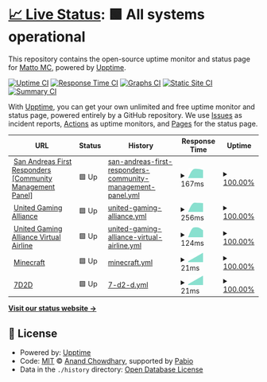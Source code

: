 # [📈 Live Status](https://status.unitedgamingalliance.com): <!--live status--> **🟩 All systems operational**

This repository contains the open-source uptime monitor and status page for [Matto MC](mgmc.au), powered by [Upptime](https://github.com/upptime/upptime).

[![Uptime CI](https://github.com/mattomc/ugaupptime/workflows/Uptime%20CI/badge.svg)](https://github.com/mattomc/ugaupptime/actions?query=workflow%3A%22Uptime+CI%22)
[![Response Time CI](https://github.com/mattomc/ugaupptime/workflows/Response%20Time%20CI/badge.svg)](https://github.com/mattomc/ugaupptime/actions?query=workflow%3A%22Response+Time+CI%22)
[![Graphs CI](https://github.com/mattomc/ugaupptime/workflows/Graphs%20CI/badge.svg)](https://github.com/mattomc/ugaupptime/actions?query=workflow%3A%22Graphs+CI%22)
[![Static Site CI](https://github.com/mattomc/ugaupptime/workflows/Static%20Site%20CI/badge.svg)](https://github.com/mattomc/ugaupptime/actions?query=workflow%3A%22Static+Site+CI%22)
[![Summary CI](https://github.com/mattomc/ugaupptime/workflows/Summary%20CI/badge.svg)](https://github.com/mattomc/ugaupptime/actions?query=workflow%3A%22Summary+CI%22)

With [Upptime](https://upptime.js.org), you can get your own unlimited and free uptime monitor and status page, powered entirely by a GitHub repository. We use [Issues](https://github.com/mattomc/ugaupptime/issues) as incident reports, [Actions](https://github.com/mattomc/ugaupptime/actions) as uptime monitors, and [Pages](https://status.unitedgamingalliance.com) for the status page.

<!--start: status pages-->
<!-- This summary is generated by Upptime (https://github.com/upptime/upptime) -->
<!-- Do not edit this manually, your changes will be overwritten -->
<!-- prettier-ignore -->
| URL | Status | History | Response Time | Uptime |
| --- | ------ | ------- | ------------- | ------ |
| <img alt="" src="https://icons.duckduckgo.com/ip3/cms.safrgaming.com.ico" height="13"> [San Andreas First Responders [Community Management Panel]](https://cms.safrgaming.com) | 🟩 Up | [san-andreas-first-responders-community-management-panel.yml](https://github.com/mattomc/ugaupptime/commits/HEAD/history/san-andreas-first-responders-community-management-panel.yml) | <details><summary><img alt="Response time graph" src="./graphs/san-andreas-first-responders-community-management-panel/response-time-week.png" height="20"> 167ms</summary><br><a href="https://status.unitedgamingalliance.com/history/san-andreas-first-responders-community-management-panel"><img alt="Response time 167" src="https://img.shields.io/endpoint?url=https%3A%2F%2Fraw.githubusercontent.com%2Fmattomc%2Fugaupptime%2FHEAD%2Fapi%2Fsan-andreas-first-responders-community-management-panel%2Fresponse-time.json"></a><br><a href="https://status.unitedgamingalliance.com/history/san-andreas-first-responders-community-management-panel"><img alt="24-hour response time 167" src="https://img.shields.io/endpoint?url=https%3A%2F%2Fraw.githubusercontent.com%2Fmattomc%2Fugaupptime%2FHEAD%2Fapi%2Fsan-andreas-first-responders-community-management-panel%2Fresponse-time-day.json"></a><br><a href="https://status.unitedgamingalliance.com/history/san-andreas-first-responders-community-management-panel"><img alt="7-day response time 167" src="https://img.shields.io/endpoint?url=https%3A%2F%2Fraw.githubusercontent.com%2Fmattomc%2Fugaupptime%2FHEAD%2Fapi%2Fsan-andreas-first-responders-community-management-panel%2Fresponse-time-week.json"></a><br><a href="https://status.unitedgamingalliance.com/history/san-andreas-first-responders-community-management-panel"><img alt="30-day response time 167" src="https://img.shields.io/endpoint?url=https%3A%2F%2Fraw.githubusercontent.com%2Fmattomc%2Fugaupptime%2FHEAD%2Fapi%2Fsan-andreas-first-responders-community-management-panel%2Fresponse-time-month.json"></a><br><a href="https://status.unitedgamingalliance.com/history/san-andreas-first-responders-community-management-panel"><img alt="1-year response time 167" src="https://img.shields.io/endpoint?url=https%3A%2F%2Fraw.githubusercontent.com%2Fmattomc%2Fugaupptime%2FHEAD%2Fapi%2Fsan-andreas-first-responders-community-management-panel%2Fresponse-time-year.json"></a></details> | <details><summary><a href="https://status.unitedgamingalliance.com/history/san-andreas-first-responders-community-management-panel">100.00%</a></summary><a href="https://status.unitedgamingalliance.com/history/san-andreas-first-responders-community-management-panel"><img alt="All-time uptime 100.00%" src="https://img.shields.io/endpoint?url=https%3A%2F%2Fraw.githubusercontent.com%2Fmattomc%2Fugaupptime%2FHEAD%2Fapi%2Fsan-andreas-first-responders-community-management-panel%2Fuptime.json"></a><br><a href="https://status.unitedgamingalliance.com/history/san-andreas-first-responders-community-management-panel"><img alt="24-hour uptime 100.00%" src="https://img.shields.io/endpoint?url=https%3A%2F%2Fraw.githubusercontent.com%2Fmattomc%2Fugaupptime%2FHEAD%2Fapi%2Fsan-andreas-first-responders-community-management-panel%2Fuptime-day.json"></a><br><a href="https://status.unitedgamingalliance.com/history/san-andreas-first-responders-community-management-panel"><img alt="7-day uptime 100.00%" src="https://img.shields.io/endpoint?url=https%3A%2F%2Fraw.githubusercontent.com%2Fmattomc%2Fugaupptime%2FHEAD%2Fapi%2Fsan-andreas-first-responders-community-management-panel%2Fuptime-week.json"></a><br><a href="https://status.unitedgamingalliance.com/history/san-andreas-first-responders-community-management-panel"><img alt="30-day uptime 100.00%" src="https://img.shields.io/endpoint?url=https%3A%2F%2Fraw.githubusercontent.com%2Fmattomc%2Fugaupptime%2FHEAD%2Fapi%2Fsan-andreas-first-responders-community-management-panel%2Fuptime-month.json"></a><br><a href="https://status.unitedgamingalliance.com/history/san-andreas-first-responders-community-management-panel"><img alt="1-year uptime 100.00%" src="https://img.shields.io/endpoint?url=https%3A%2F%2Fraw.githubusercontent.com%2Fmattomc%2Fugaupptime%2FHEAD%2Fapi%2Fsan-andreas-first-responders-community-management-panel%2Fuptime-year.json"></a></details>
| <img alt="" src="https://icons.duckduckgo.com/ip3/forum.unitedgamingalliance.com.ico" height="13"> [United Gaming Alliance](https://forum.unitedgamingalliance.com) | 🟩 Up | [united-gaming-alliance.yml](https://github.com/mattomc/ugaupptime/commits/HEAD/history/united-gaming-alliance.yml) | <details><summary><img alt="Response time graph" src="./graphs/united-gaming-alliance/response-time-week.png" height="20"> 256ms</summary><br><a href="https://status.unitedgamingalliance.com/history/united-gaming-alliance"><img alt="Response time 256" src="https://img.shields.io/endpoint?url=https%3A%2F%2Fraw.githubusercontent.com%2Fmattomc%2Fugaupptime%2FHEAD%2Fapi%2Funited-gaming-alliance%2Fresponse-time.json"></a><br><a href="https://status.unitedgamingalliance.com/history/united-gaming-alliance"><img alt="24-hour response time 256" src="https://img.shields.io/endpoint?url=https%3A%2F%2Fraw.githubusercontent.com%2Fmattomc%2Fugaupptime%2FHEAD%2Fapi%2Funited-gaming-alliance%2Fresponse-time-day.json"></a><br><a href="https://status.unitedgamingalliance.com/history/united-gaming-alliance"><img alt="7-day response time 256" src="https://img.shields.io/endpoint?url=https%3A%2F%2Fraw.githubusercontent.com%2Fmattomc%2Fugaupptime%2FHEAD%2Fapi%2Funited-gaming-alliance%2Fresponse-time-week.json"></a><br><a href="https://status.unitedgamingalliance.com/history/united-gaming-alliance"><img alt="30-day response time 256" src="https://img.shields.io/endpoint?url=https%3A%2F%2Fraw.githubusercontent.com%2Fmattomc%2Fugaupptime%2FHEAD%2Fapi%2Funited-gaming-alliance%2Fresponse-time-month.json"></a><br><a href="https://status.unitedgamingalliance.com/history/united-gaming-alliance"><img alt="1-year response time 256" src="https://img.shields.io/endpoint?url=https%3A%2F%2Fraw.githubusercontent.com%2Fmattomc%2Fugaupptime%2FHEAD%2Fapi%2Funited-gaming-alliance%2Fresponse-time-year.json"></a></details> | <details><summary><a href="https://status.unitedgamingalliance.com/history/united-gaming-alliance">100.00%</a></summary><a href="https://status.unitedgamingalliance.com/history/united-gaming-alliance"><img alt="All-time uptime 100.00%" src="https://img.shields.io/endpoint?url=https%3A%2F%2Fraw.githubusercontent.com%2Fmattomc%2Fugaupptime%2FHEAD%2Fapi%2Funited-gaming-alliance%2Fuptime.json"></a><br><a href="https://status.unitedgamingalliance.com/history/united-gaming-alliance"><img alt="24-hour uptime 100.00%" src="https://img.shields.io/endpoint?url=https%3A%2F%2Fraw.githubusercontent.com%2Fmattomc%2Fugaupptime%2FHEAD%2Fapi%2Funited-gaming-alliance%2Fuptime-day.json"></a><br><a href="https://status.unitedgamingalliance.com/history/united-gaming-alliance"><img alt="7-day uptime 100.00%" src="https://img.shields.io/endpoint?url=https%3A%2F%2Fraw.githubusercontent.com%2Fmattomc%2Fugaupptime%2FHEAD%2Fapi%2Funited-gaming-alliance%2Fuptime-week.json"></a><br><a href="https://status.unitedgamingalliance.com/history/united-gaming-alliance"><img alt="30-day uptime 100.00%" src="https://img.shields.io/endpoint?url=https%3A%2F%2Fraw.githubusercontent.com%2Fmattomc%2Fugaupptime%2FHEAD%2Fapi%2Funited-gaming-alliance%2Fuptime-month.json"></a><br><a href="https://status.unitedgamingalliance.com/history/united-gaming-alliance"><img alt="1-year uptime 100.00%" src="https://img.shields.io/endpoint?url=https%3A%2F%2Fraw.githubusercontent.com%2Fmattomc%2Fugaupptime%2FHEAD%2Fapi%2Funited-gaming-alliance%2Fuptime-year.json"></a></details>
| <img alt="" src="https://icons.duckduckgo.com/ip3/va.unitedgamingalliance.com.ico" height="13"> [United Gaming Alliance Virtual Airline](https://va.unitedgamingalliance.com) | 🟩 Up | [united-gaming-alliance-virtual-airline.yml](https://github.com/mattomc/ugaupptime/commits/HEAD/history/united-gaming-alliance-virtual-airline.yml) | <details><summary><img alt="Response time graph" src="./graphs/united-gaming-alliance-virtual-airline/response-time-week.png" height="20"> 124ms</summary><br><a href="https://status.unitedgamingalliance.com/history/united-gaming-alliance-virtual-airline"><img alt="Response time 124" src="https://img.shields.io/endpoint?url=https%3A%2F%2Fraw.githubusercontent.com%2Fmattomc%2Fugaupptime%2FHEAD%2Fapi%2Funited-gaming-alliance-virtual-airline%2Fresponse-time.json"></a><br><a href="https://status.unitedgamingalliance.com/history/united-gaming-alliance-virtual-airline"><img alt="24-hour response time 124" src="https://img.shields.io/endpoint?url=https%3A%2F%2Fraw.githubusercontent.com%2Fmattomc%2Fugaupptime%2FHEAD%2Fapi%2Funited-gaming-alliance-virtual-airline%2Fresponse-time-day.json"></a><br><a href="https://status.unitedgamingalliance.com/history/united-gaming-alliance-virtual-airline"><img alt="7-day response time 124" src="https://img.shields.io/endpoint?url=https%3A%2F%2Fraw.githubusercontent.com%2Fmattomc%2Fugaupptime%2FHEAD%2Fapi%2Funited-gaming-alliance-virtual-airline%2Fresponse-time-week.json"></a><br><a href="https://status.unitedgamingalliance.com/history/united-gaming-alliance-virtual-airline"><img alt="30-day response time 124" src="https://img.shields.io/endpoint?url=https%3A%2F%2Fraw.githubusercontent.com%2Fmattomc%2Fugaupptime%2FHEAD%2Fapi%2Funited-gaming-alliance-virtual-airline%2Fresponse-time-month.json"></a><br><a href="https://status.unitedgamingalliance.com/history/united-gaming-alliance-virtual-airline"><img alt="1-year response time 124" src="https://img.shields.io/endpoint?url=https%3A%2F%2Fraw.githubusercontent.com%2Fmattomc%2Fugaupptime%2FHEAD%2Fapi%2Funited-gaming-alliance-virtual-airline%2Fresponse-time-year.json"></a></details> | <details><summary><a href="https://status.unitedgamingalliance.com/history/united-gaming-alliance-virtual-airline">100.00%</a></summary><a href="https://status.unitedgamingalliance.com/history/united-gaming-alliance-virtual-airline"><img alt="All-time uptime 100.00%" src="https://img.shields.io/endpoint?url=https%3A%2F%2Fraw.githubusercontent.com%2Fmattomc%2Fugaupptime%2FHEAD%2Fapi%2Funited-gaming-alliance-virtual-airline%2Fuptime.json"></a><br><a href="https://status.unitedgamingalliance.com/history/united-gaming-alliance-virtual-airline"><img alt="24-hour uptime 100.00%" src="https://img.shields.io/endpoint?url=https%3A%2F%2Fraw.githubusercontent.com%2Fmattomc%2Fugaupptime%2FHEAD%2Fapi%2Funited-gaming-alliance-virtual-airline%2Fuptime-day.json"></a><br><a href="https://status.unitedgamingalliance.com/history/united-gaming-alliance-virtual-airline"><img alt="7-day uptime 100.00%" src="https://img.shields.io/endpoint?url=https%3A%2F%2Fraw.githubusercontent.com%2Fmattomc%2Fugaupptime%2FHEAD%2Fapi%2Funited-gaming-alliance-virtual-airline%2Fuptime-week.json"></a><br><a href="https://status.unitedgamingalliance.com/history/united-gaming-alliance-virtual-airline"><img alt="30-day uptime 100.00%" src="https://img.shields.io/endpoint?url=https%3A%2F%2Fraw.githubusercontent.com%2Fmattomc%2Fugaupptime%2FHEAD%2Fapi%2Funited-gaming-alliance-virtual-airline%2Fuptime-month.json"></a><br><a href="https://status.unitedgamingalliance.com/history/united-gaming-alliance-virtual-airline"><img alt="1-year uptime 100.00%" src="https://img.shields.io/endpoint?url=https%3A%2F%2Fraw.githubusercontent.com%2Fmattomc%2Fugaupptime%2FHEAD%2Fapi%2Funited-gaming-alliance-virtual-airline%2Fuptime-year.json"></a></details>
| <img alt="" src="https://icons.duckduckgo.com/ip3/null.ico" height="13"> [Minecraft](149.28.42.129) | 🟩 Up | [minecraft.yml](https://github.com/mattomc/ugaupptime/commits/HEAD/history/minecraft.yml) | <details><summary><img alt="Response time graph" src="./graphs/minecraft/response-time-week.png" height="20"> 21ms</summary><br><a href="https://status.unitedgamingalliance.com/history/minecraft"><img alt="Response time 21" src="https://img.shields.io/endpoint?url=https%3A%2F%2Fraw.githubusercontent.com%2Fmattomc%2Fugaupptime%2FHEAD%2Fapi%2Fminecraft%2Fresponse-time.json"></a><br><a href="https://status.unitedgamingalliance.com/history/minecraft"><img alt="24-hour response time 21" src="https://img.shields.io/endpoint?url=https%3A%2F%2Fraw.githubusercontent.com%2Fmattomc%2Fugaupptime%2FHEAD%2Fapi%2Fminecraft%2Fresponse-time-day.json"></a><br><a href="https://status.unitedgamingalliance.com/history/minecraft"><img alt="7-day response time 21" src="https://img.shields.io/endpoint?url=https%3A%2F%2Fraw.githubusercontent.com%2Fmattomc%2Fugaupptime%2FHEAD%2Fapi%2Fminecraft%2Fresponse-time-week.json"></a><br><a href="https://status.unitedgamingalliance.com/history/minecraft"><img alt="30-day response time 21" src="https://img.shields.io/endpoint?url=https%3A%2F%2Fraw.githubusercontent.com%2Fmattomc%2Fugaupptime%2FHEAD%2Fapi%2Fminecraft%2Fresponse-time-month.json"></a><br><a href="https://status.unitedgamingalliance.com/history/minecraft"><img alt="1-year response time 21" src="https://img.shields.io/endpoint?url=https%3A%2F%2Fraw.githubusercontent.com%2Fmattomc%2Fugaupptime%2FHEAD%2Fapi%2Fminecraft%2Fresponse-time-year.json"></a></details> | <details><summary><a href="https://status.unitedgamingalliance.com/history/minecraft">100.00%</a></summary><a href="https://status.unitedgamingalliance.com/history/minecraft"><img alt="All-time uptime 100.00%" src="https://img.shields.io/endpoint?url=https%3A%2F%2Fraw.githubusercontent.com%2Fmattomc%2Fugaupptime%2FHEAD%2Fapi%2Fminecraft%2Fuptime.json"></a><br><a href="https://status.unitedgamingalliance.com/history/minecraft"><img alt="24-hour uptime 100.00%" src="https://img.shields.io/endpoint?url=https%3A%2F%2Fraw.githubusercontent.com%2Fmattomc%2Fugaupptime%2FHEAD%2Fapi%2Fminecraft%2Fuptime-day.json"></a><br><a href="https://status.unitedgamingalliance.com/history/minecraft"><img alt="7-day uptime 100.00%" src="https://img.shields.io/endpoint?url=https%3A%2F%2Fraw.githubusercontent.com%2Fmattomc%2Fugaupptime%2FHEAD%2Fapi%2Fminecraft%2Fuptime-week.json"></a><br><a href="https://status.unitedgamingalliance.com/history/minecraft"><img alt="30-day uptime 100.00%" src="https://img.shields.io/endpoint?url=https%3A%2F%2Fraw.githubusercontent.com%2Fmattomc%2Fugaupptime%2FHEAD%2Fapi%2Fminecraft%2Fuptime-month.json"></a><br><a href="https://status.unitedgamingalliance.com/history/minecraft"><img alt="1-year uptime 100.00%" src="https://img.shields.io/endpoint?url=https%3A%2F%2Fraw.githubusercontent.com%2Fmattomc%2Fugaupptime%2FHEAD%2Fapi%2Fminecraft%2Fuptime-year.json"></a></details>
| <img alt="" src="https://icons.duckduckgo.com/ip3/null.ico" height="13"> [7D2D](149.28.42.129) | 🟩 Up | [7-d2-d.yml](https://github.com/mattomc/ugaupptime/commits/HEAD/history/7-d2-d.yml) | <details><summary><img alt="Response time graph" src="./graphs/7-d2-d/response-time-week.png" height="20"> 21ms</summary><br><a href="https://status.unitedgamingalliance.com/history/7-d2-d"><img alt="Response time 21" src="https://img.shields.io/endpoint?url=https%3A%2F%2Fraw.githubusercontent.com%2Fmattomc%2Fugaupptime%2FHEAD%2Fapi%2F7-d2-d%2Fresponse-time.json"></a><br><a href="https://status.unitedgamingalliance.com/history/7-d2-d"><img alt="24-hour response time 21" src="https://img.shields.io/endpoint?url=https%3A%2F%2Fraw.githubusercontent.com%2Fmattomc%2Fugaupptime%2FHEAD%2Fapi%2F7-d2-d%2Fresponse-time-day.json"></a><br><a href="https://status.unitedgamingalliance.com/history/7-d2-d"><img alt="7-day response time 21" src="https://img.shields.io/endpoint?url=https%3A%2F%2Fraw.githubusercontent.com%2Fmattomc%2Fugaupptime%2FHEAD%2Fapi%2F7-d2-d%2Fresponse-time-week.json"></a><br><a href="https://status.unitedgamingalliance.com/history/7-d2-d"><img alt="30-day response time 21" src="https://img.shields.io/endpoint?url=https%3A%2F%2Fraw.githubusercontent.com%2Fmattomc%2Fugaupptime%2FHEAD%2Fapi%2F7-d2-d%2Fresponse-time-month.json"></a><br><a href="https://status.unitedgamingalliance.com/history/7-d2-d"><img alt="1-year response time 21" src="https://img.shields.io/endpoint?url=https%3A%2F%2Fraw.githubusercontent.com%2Fmattomc%2Fugaupptime%2FHEAD%2Fapi%2F7-d2-d%2Fresponse-time-year.json"></a></details> | <details><summary><a href="https://status.unitedgamingalliance.com/history/7-d2-d">100.00%</a></summary><a href="https://status.unitedgamingalliance.com/history/7-d2-d"><img alt="All-time uptime 100.00%" src="https://img.shields.io/endpoint?url=https%3A%2F%2Fraw.githubusercontent.com%2Fmattomc%2Fugaupptime%2FHEAD%2Fapi%2F7-d2-d%2Fuptime.json"></a><br><a href="https://status.unitedgamingalliance.com/history/7-d2-d"><img alt="24-hour uptime 100.00%" src="https://img.shields.io/endpoint?url=https%3A%2F%2Fraw.githubusercontent.com%2Fmattomc%2Fugaupptime%2FHEAD%2Fapi%2F7-d2-d%2Fuptime-day.json"></a><br><a href="https://status.unitedgamingalliance.com/history/7-d2-d"><img alt="7-day uptime 100.00%" src="https://img.shields.io/endpoint?url=https%3A%2F%2Fraw.githubusercontent.com%2Fmattomc%2Fugaupptime%2FHEAD%2Fapi%2F7-d2-d%2Fuptime-week.json"></a><br><a href="https://status.unitedgamingalliance.com/history/7-d2-d"><img alt="30-day uptime 100.00%" src="https://img.shields.io/endpoint?url=https%3A%2F%2Fraw.githubusercontent.com%2Fmattomc%2Fugaupptime%2FHEAD%2Fapi%2F7-d2-d%2Fuptime-month.json"></a><br><a href="https://status.unitedgamingalliance.com/history/7-d2-d"><img alt="1-year uptime 100.00%" src="https://img.shields.io/endpoint?url=https%3A%2F%2Fraw.githubusercontent.com%2Fmattomc%2Fugaupptime%2FHEAD%2Fapi%2F7-d2-d%2Fuptime-year.json"></a></details>

<!--end: status pages-->

[**Visit our status website →**](https://status.unitedgamingalliance.com)

## 📄 License

- Powered by: [Upptime](https://github.com/upptime/upptime)
- Code: [MIT](./LICENSE) © [Anand Chowdhary](https://anandchowdhary.com), supported by [Pabio](https://pabio.com)
- Data in the `./history` directory: [Open Database License](https://opendatacommons.org/licenses/odbl/1-0/)
